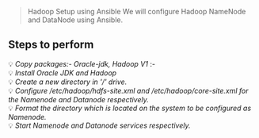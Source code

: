 >  Hadoop Setup using Ansible
We will configure Hadoop NameNode and DataNode using Ansible.

## Steps to perform

:bulb: *Copy packages:- Oracle-jdk, Hadoop V1* :- <br>
:bulb: *Install Oracle JDK and Hadoop* <br>
:bulb: *Create a new directory in '/' drive.* <br>
:bulb: *Configure /etc/hadoop/hdfs-site.xml and /etc/hadoop/core-site.xml for the Namenode and Datanode respectively.* <br>
:bulb: *Format the directory which is located on the system to be configured as Namenode.* <br>
:bulb: *Start Namenode and Datanode services respectively.* 

